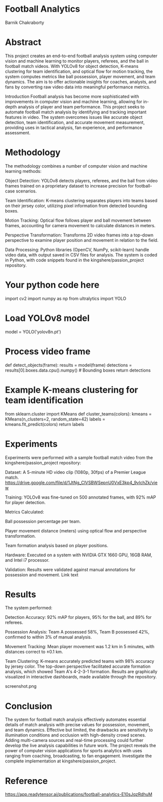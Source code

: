 # Football Analytics
Barnik Chakraborty

# Abstract
This project creates an end-to-end football analysis system using computer vision and machine learning to monitor players, referees, and the ball in football match videos. With YOLOv8 for object detection, K-means clustering for team identification, and optical flow for motion tracking, the system computes metrics like ball possession, player movement, and team dynamics. The aim is to offer actionable insights for coaches, analysts, and fans by converting raw video data into meaningful performance metrics.

Introduction
Football analysis has become more sophisticated with improvements in computer vision and machine learning, allowing for in-depth analysis of player and team performance. This project seeks to automate football match analysis by identifying and tracking important features in video. The system overcomes issues like accurate object detection, team identification, and accurate movement measurement, providing uses in tactical analysis, fan experience, and performance assessment.

# Methodology
The methodology combines a number of computer vision and machine learning methods:

Object Detection: YOLOv8 detects players, referees, and the ball from video frames trained on a proprietary dataset to increase precision for football-case scenarios.

Team Identification: K-means clustering separates players into teams based on their jersey color, utilizing pixel information from detected bounding boxes.

Motion Tracking: Optical flow follows player and ball movement between frames, accounting for camera movement to calculate distances in meters.

Perspective Transformation: Transforms 2D video frames into a top-down perspective to examine player position and movement in relation to the field.

Data Processing: Python libraries (OpenCV, NumPy, scikit-learn) handle video data, with output saved in CSV files for analysis. The system is coded in Python, with code snippets found in the kingshere/passion_project repository.

# Your python code here
import cv2
import numpy as np
from ultralytics import YOLO

# Load YOLOv8 model
model = YOLO('yolov8n.pt')

# Process video frame
def detect_objects(frame):
    results = model(frame)
    detections = results[0].boxes.data.cpu().numpy()  # Bounding boxes
    return detections

# Example K-means clustering for team identification
from sklearn.cluster import KMeans
def cluster_teams(colors):
    kmeans = KMeans(n_clusters=2, random_state=42)
    labels = kmeans.fit_predict(colors)
    return labels
# Experiments
Experiments were performed with a sample football match video from the kingshere/passion_project repository:

Dataset: A 5-minute HD video clip (1080p, 30fps) of a Premier League match.
https://drive.google.com/file/d/1JtNg_ClVSBWSepnU0VxE3kp4_9vlchZk/view

Training: YOLOv8 was fine-tuned on 500 annotated frames, with 92% mAP for player detection.

Metrics Calculated:

Ball possession percentage per team.

Player movement distance (meters) using optical flow and perspective transformation.

Team formation analysis based on player positions.

Hardware: Executed on a system with NVIDIA GTX 1660 GPU, 16GB RAM, and Intel i7 processor.

Validation: Results were validated against manual annotations for possession and movement.
Link text

# Results
The system performed:

Detection Accuracy: 92% mAP for players, 95% for the ball, and 89% for referees.

Possession Analysis: Team A possessed 58%, Team B possessed 42%, confirmed to within 3% of manual analysis.

Movement Tracking: Mean player movement was 1.2 km in 5 minutes, with distances correct to ±0.1 km.

Team Clustering: K-means accurately predicted teams with 98% accuracy by jersey color. The top-down perspective facilitated accurate formation analysis, which showed Team A's 4-2-3-1 formation. Results are graphically visualized in interactive dashboards, made available through the repository.

screenshot.png

# Conclusion
The system for football match analysis effectively automates essential details of match analysis with precise values for possession, movement, and team dynamics. Effective but limited, the drawbacks are sensitivity to illumination conditions and occlusion with high-density crowd scenes. Adding multi-camera sources and real-time processing could further develop the live analysis capabilities in future work. The project reveals the power of computer vision applications for sports analytics with uses ranging from coaching, broadcasting, to fan engagement. Investigate the complete implementation at kingshere/passion_project.

# Reference
https://app.readytensor.ai/publications/football-analytics-E10sJqzRdhuM 